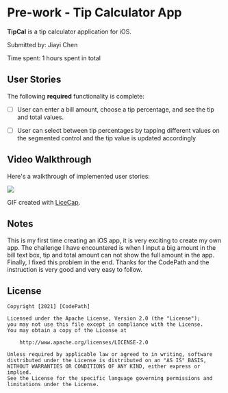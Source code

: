 # Pre-work - Tip Calculator App

**TipCal** is a tip calculator application for iOS.

Submitted by: Jiayi Chen

Time spent: 1 hours spent in total

## User Stories

The following **required** functionality is complete:

* [ ] User can enter a bill amount, choose a tip percentage, and see the tip and total values.
* [ ] User can select between tip percentages by tapping different values on the segmented control and the tip value is updated accordingly


## Video Walkthrough

Here's a walkthrough of implemented user stories:

![](https://i.imgur.com/r94fWjQ.gif)

GIF created with [LiceCap](http://www.cockos.com/licecap/).

## Notes

This is my first time creating an iOS app, it is very exciting to create my own app. The challenge I have encountered is when I input a big amount in the bill text box, tip and total amount can not show the full amount in the app.  Finally, I fixed this problem in the end. Thanks for the CodePath and the instruction is very good and very easy to follow. 

## License

    Copyright [2021] [CodePath]

    Licensed under the Apache License, Version 2.0 (the "License");
    you may not use this file except in compliance with the License.
    You may obtain a copy of the License at

        http://www.apache.org/licenses/LICENSE-2.0

    Unless required by applicable law or agreed to in writing, software
    distributed under the License is distributed on an "AS IS" BASIS,
    WITHOUT WARRANTIES OR CONDITIONS OF ANY KIND, either express or implied.
    See the License for the specific language governing permissions and
    limitations under the License.
